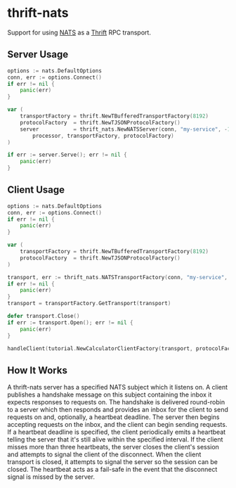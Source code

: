 # thrift-nats

Support for using [NATS](http://nats.io/) as a [Thrift](https://thrift.apache.org/) RPC transport.

## Server Usage

```go
options := nats.DefaultOptions
conn, err := options.Connect()
if err != nil {
    panic(err)
}

var (
    transportFactory = thrift.NewTBufferedTransportFactory(8192)
    protocolFactory  = thrift.NewTJSONProtocolFactory()
    server           = thrift_nats.NewNATSServer(conn, "my-service", -1, 5*time.Second,
        processor, transportFactory, protocolFactory)
)

if err := server.Serve(); err != nil {
    panic(err)
}
```

## Client Usage

```go
options := nats.DefaultOptions
conn, err := options.Connect()
if err != nil {
    panic(err)
}

var (
    transportFactory = thrift.NewTBufferedTransportFactory(8192)
    protocolFactory  = thrift.NewTJSONProtocolFactory()
)

transport, err := thrift_nats.NATSTransportFactory(conn, "my-service", time.Second, time.Second)
if err != nil {
    panic(err)
}
transport = transportFactory.GetTransport(transport)

defer transport.Close()
if err := transport.Open(); err != nil {
    panic(err)
}

handleClient(tutorial.NewCalculatorClientFactory(transport, protocolFactory))
```

## How It Works

A thrift-nats server has a specified NATS subject which it listens on. A client publishes a handshake message on this subject containing the inbox it expects responses to requests on. The handshake is delivered round-robin to a server which then responds and provides an inbox for the client to send requests on and, optionally, a heartbeat deadline. The server then begins accepting requests on the inbox, and the client can begin sending requests. If a heartbeat deadline is specified, the client periodically emits a heartbeat telling the server that it's still alive within the specified interval. If the client misses more than three heartbeats, the server closes the client's session and attempts to signal the client of the disconnect. When the client transport is closed, it attempts to signal the server so the session can be closed. The heartbeat acts as a fail-safe in the event that the disconnect signal is missed by the server.
